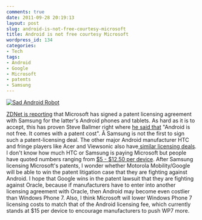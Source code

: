 ```yaml
---
comments: true
date: 2011-09-28 20:19:13
layout: post
slug: android-is-not-free-courtesy-microsoft
title: Android is not free courtesy Microsoft
wordpress_id: 134
categories:
- Tech
tags:
- Android
- Google
- Microsoft
- patents
- Samsung
---
```


[![Sad Android Robot](http://www-bgr-com.vimg.net/wp-content/uploads/2011/09/Sad-Android-Robot110902133530.jpg)](http://www.zdnet.com/blog/microsoft/samsung-signs-microsoft-patent-licensing-deal-to-cover-android-devices/10840)



[ZDNet is reporting](http://www.zdnet.com/blog/microsoft/samsung-signs-microsoft-patent-licensing-deal-to-cover-android-devices/10840) that Microsoft has signed a patent licensing agreement with Samsung for the latter's Android phones and tablets. As hard as it is to accept, this has proven Steve Ballmer right where [he said that](http://tech.fortune.cnn.com/2010/05/21/steve-ballmers-claim-android-isnt-really-free/) "Android is not free. It comes with a patent cost". Â Samsung is not the first to sign such a patent-licensing deal. The other major Android manufacturer HTC and fringe players like Acer and Viewsonic also have[ similar licensing deals](http://www.bgr.com/2011/09/08/microsoft-continues-to-profit-off-android/). I don't know how much HTC or Samsung is paying Microsoft but people have quoted numbers ranging from [$5 - $12.50 per device](http://www.winrumors.com/htc-pays-microsoft-5-per-android-device-generates-more-income-than-windows-phone/). After Samsung licensing Microsoft's patents, I wonder whether Motorola Mobility/Google will be able to win the patent litigation case that they are fighting against Android. I hope that Google wins in the patent lawsuit that they are fighting against Oracle, because if manufacturers have to enter into another licensing agreement with Oracle, then Android may become even costlier than Windows Phone 7. Also, I think Microsoft will lower Windows Phone 7 licensing costs to match that of the Android licensing fee, which currently stands at $15 per device to encourage manufacturers to push WP7 more.
